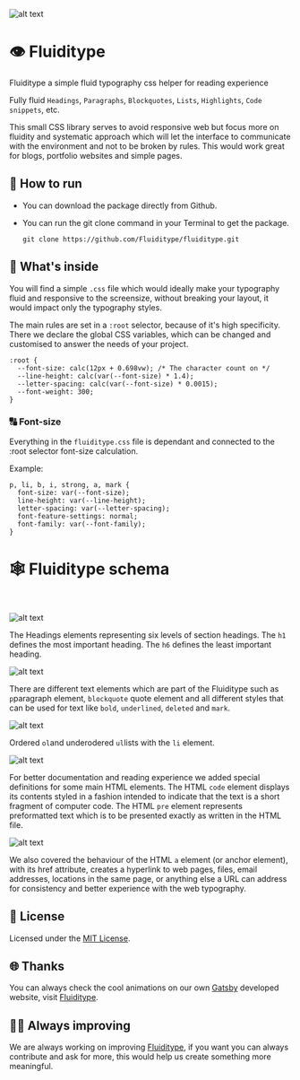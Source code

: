 ![alt text](https://s5.gifyu.com/images/hero-fluiditype8b94beab91d8e8db.gif)

# 👁 Fluiditype
Fluiditype a simple fluid typography css helper for reading experience
  <p>Fully fluid <code>Headings</code>, <code>Paragraphs</code>, <code>Blockquotes</code>, <code>Lists</code>, <code>Highlights</code>, <code>Code snippets</code>, etc.</p>
  <p>This small CSS library serves to avoid responsive web but focus more on fluidity and systematic approach which will let the interface to communicate with the environment and not to be broken by rules. This would work great for blogs, portfolio websites and simple pages.</p>
  
## 👟 How to run
- You can download the package directly from Github.</li>
- You can run the git clone command in your Terminal to get the package.
   
   ```shell
   git clone https://github.com/Fluiditype/fluiditype.git 

   ``` 

## 🔬 What's inside
You will find a simple ``` .css ``` file which would ideally make your typography fluid and responsive to the screensize, without breaking your layout, it would impact only the typography styles. 

The main rules are set in a ``` :root ``` selector, because of it's high specificity. There we declare the global CSS variables, which can be changed and customised to answer the needs of your project.

```shell 
:root {
  --font-size: calc(12px + 0.698vw); /* The character count on */  
  --line-height: calc(var(--font-size) * 1.4);
  --letter-spacing: calc(var(--font-size) * 0.0015);
  --font-weight: 300;
}
```

### 🔠 Font-size 
Everything in the ``` fluiditype.css ``` file is dependant and connected to the :root selector font-size calculation. 

Example:
``` shell
p, li, b, i, strong, a, mark {
  font-size: var(--font-size);
  line-height: var(--line-height);
  letter-spacing: var(--letter-spacing);
  font-feature-settings: normal;
  font-family: var(--font-family);
}
```

# 🕸 Fluiditype schema 
<br>

![alt text](https://i.ibb.co/2NPb58X/Headings.png)

The Headings elements representing six levels of section headings. The ``` h1 ``` defines the most important heading. The ``` h6 ``` defines the least important heading.
<br>

![alt text](https://i.ibb.co/qdCf0bp/Paragraphs.png)

There are different text elements which are part of the Fluiditype such as ```p```paragraph element, ```blockquote``` quote element and all different styles that can be used for text like ```bold```, ```underlined```, ```deleted``` and ```mark```.
<br>

![alt text](https://i.ibb.co/9WMQNLd/Lists.png)

Ordered ```ol```and underodered ```ul```lists with the ```li``` element.
<br>

![alt text](https://i.ibb.co/b6Zq179/Code-Snippets.png)

For better documentation and reading experience we added special definitions for some main HTML elements. 
The HTML ```code``` element displays its contents styled in a fashion intended to indicate that the text is a short fragment of computer code.
The HTML ```pre``` element represents preformatted text which is to be presented exactly as written in the HTML file.
<br>

![alt text](https://i.ibb.co/b3H7Rzg/Links.png)

We also covered the behaviour of the HTML ```a``` element (or anchor element), with its href attribute, creates a hyperlink to web pages, files, email addresses, locations in the same page, or anything else a URL can address for consistency and better experience with the web typography. 


## 📝 License
Licensed under the [MIT License](./LICENSE).

## 🌐 Thanks
You can always check the cool animations on our own [Gatsby](https://gatsbyjs.com) developed website, visit [Fluiditype](https://fluiditype.com).

## 👨‍💻 Always improving
We are always working on improving [Fluiditype](https://fluiditype.com), if you want you can always contribute and ask for more, this would help us create something more meaningful.

